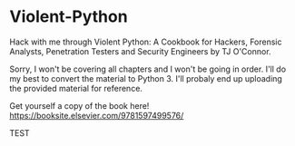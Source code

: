 # Violent-Python
Hack with me through Violent Python: A Cookbook for Hackers, Forensic Analysts, Penetration Testers and Security Engineers by TJ O'Connor.

Sorry, I won't be covering all chapters and I won't be going in order. I'll do my best to convert the material to Python 3. I'll probaly end up uploading the provided material for reference.

Get yourself a copy of the book here!
https://booksite.elsevier.com/9781597499576/

TEST